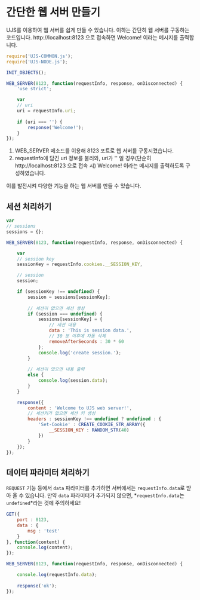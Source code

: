 # 간단한 웹 서버 만들기

UJS를 이용하여 웹 서버를 쉽게 만들 수 있습니다.
이하는 간단히 웹 서버를 구동하는 코드입니다. http://localhost:8123 으로 접속하면 Welcome! 이라는 메시지를 출력합니다.
```javascript
require('UJS-COMMON.js');
require('UJS-NODE.js');

INIT_OBJECTS();

WEB_SERVER(8123, function(requestInfo, response, onDisconnected) {
	'use strict';

	var
	// uri
	uri = requestInfo.uri;
	
	if (uri === '') {
		response('Welcome!');
	}
});
```
1. WEB_SERVER 메소드를 이용해 8123 포트로 웹 서버를 구동시켰습니다.
2. requestInfo에 담긴 uri 정보를 불러와, uri가 '' 일 경우(단순히 http://localhost:8123 으로 접속 시) Welcome! 이라는 메시지를 출력하도록 구성하였습니다.

이를 발전시켜 다양한 기능을 하는 웹 서버를 만들 수 있습니다.

## 세션 처리하기
```javascript
var
// sessions
sessions = {};

WEB_SERVER(8123, function(requestInfo, response, onDisconnected) {

    var
    // session key
    sessionKey = requestInfo.cookies.__SESSION_KEY,

    // session
    session;

    if (sessionKey !== undefined) {
        session = sessions[sessionKey];
        
        // 세션이 없으면 세션 생성
        if (session === undefined) {
            sessions[sessionKey] = {
                // 세션 내용
                data : 'This is session data.',
                // 30 분 이후에 자동 삭제
                removeAfterSeconds : 30 * 60
            };
            console.log('create session.');
        }
        
        // 세션이 있으면 내용 출력
        else {
        	console.log(session.data);
        }
    }

    response({
        content : 'Welcome to UJS web server!',
		// 세션키가 없으면 세션 키 생성
        headers : sessionKey !== undefined ? undefined : {
            'Set-Cookie' : CREATE_COOKIE_STR_ARRAY({
                __SESSION_KEY : RANDOM_STR(40)
            })
        }
    });
});
```

## 데이터 파라미터 처리하기
`REQUEST` 기능 등에서 `data` 파라미터를 추가하면 서버에서는 `requestInfo.data`로 받아 올 수 있습니다. 만약 `data` 파라미터가 추가되지 않으면, *`requestInfo.data`는 `undefined`*라는 것에 주의하세요!

```javascript
GET({
	port : 8123,
	data : {
		msg : 'test'
	}
}, function(content) {
	console.log(content);
});
```

```javascript
WEB_SERVER(8123, function(requestInfo, response, onDisconnected) {

	console.log(requestInfo.data);
	
	response('ok');
});
```